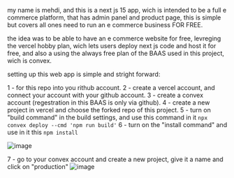 my name is mehdi, and this is a next js 15 app, wich is intended to be a full e commerce platform, that has admin panel and product page, this is simple but covers all ones need to run an e commerce business FOR FREE.

the idea was to be able to have an e commerce website for free, levreging the vercel hobby plan, wich lets users deploy next js code and host it for free, and also a using the always free plan of the BAAS used in this project, wich is convex.

setting up this web app is simple and stright forward:

1 - for this repo into you rithub account.
2 - create a vercel account, and connect your account with your github account.
3 - create a convex account (regestration in this BAAS is only via github).
4 - create a new project in vercel and choose the forked repo of this project.
5 - turn on "build command" in the build settings, and use this command in it `npx convex deploy --cmd 'npm run build'`
6 - turn on the "install command" and use in it this `npm install`

![image](https://github.com/user-attachments/assets/bc4fe6d6-e988-4a9d-943b-bc5ffdd72b36)

7 - go to your convex account and create a new project, give it a name and click on "production" ![image](https://github.com/user-attachments/assets/81af716c-472b-47fd-a1d0-852407ad110f)




